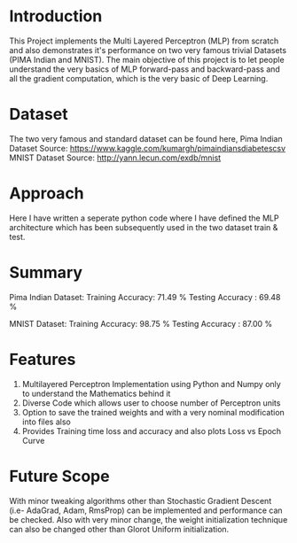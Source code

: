 # Introduction
This Project implements the Multi Layered Perceptron (MLP) from scratch and also demonstrates it's performance on two very famous trivial Datasets (PIMA Indian and MNIST). The main objective of this project is to let people understand the very basics of MLP forward-pass and backward-pass and all the gradient computation, which is the very basic of Deep Learning. 

# Dataset
The two very famous and standard dataset can be found here,
Pima Indian Dataset Source: https://www.kaggle.com/kumargh/pimaindiansdiabetescsv
MNIST Dataset Source: http://yann.lecun.com/exdb/mnist

# Approach
Here I have written a seperate python code where I have defined the MLP architecture which has been subsequently used in the two dataset train & test.

# Summary
Pima Indian Dataset:
    Training Accuracy: 71.49 %
    Testing Accuracy : 69.48 %
    
MNIST Dataset:
    Training Accuracy: 98.75 %
    Testing Accuracy : 87.00 %
   
# Features
1. Multilayered Perceptron Implementation using Python and Numpy only to understand the Mathematics behind it
2. Diverse Code which allows user to choose number of Perceptron units
3. Option to save the trained weights and with a very nominal modification into files also
4. Provides Training time loss and accuracy and also plots Loss vs Epoch Curve

# Future Scope
With minor tweaking algorithms other than Stochastic Gradient Descent (i.e- AdaGrad, Adam, RmsProp) can be implemented and performance can be checked. Also with very minor change, the weight initialization technique can also be changed other than Glorot Uniform initialization.
